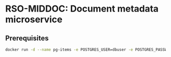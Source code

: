 # RSO-MIDDOC: Document metadata microservice

## Prerequisites

```bash
docker run -d --name pg-items -e POSTGRES_USER=dbuser -e POSTGRES_PASSWORD=postgres -e POSTGRES_DB=items -p 5432:5432 postgres:12
```
